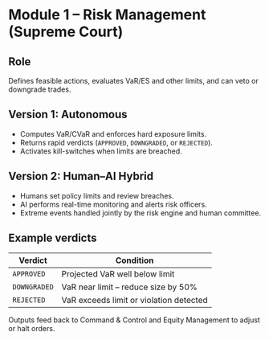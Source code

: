 # Module 1 – Risk Management (Supreme Court)

## Role
Defines feasible actions, evaluates VaR/ES and other limits, and can veto or downgrade trades.

## Version 1: Autonomous
- Computes VaR/CVaR and enforces hard exposure limits.
- Returns rapid verdicts (`APPROVED`, `DOWNGRADED`, or `REJECTED`).
- Activates kill-switches when limits are breached.

## Version 2: Human–AI Hybrid
- Humans set policy limits and review breaches.
- AI performs real-time monitoring and alerts risk officers.
- Extreme events handled jointly by the risk engine and human committee.

## Example verdicts
| Verdict | Condition |
| --- | --- |
| `APPROVED` | Projected VaR well below limit |
| `DOWNGRADED` | VaR near limit – reduce size by 50% |
| `REJECTED` | VaR exceeds limit or violation detected |

Outputs feed back to Command & Control and Equity Management to adjust or halt orders.
